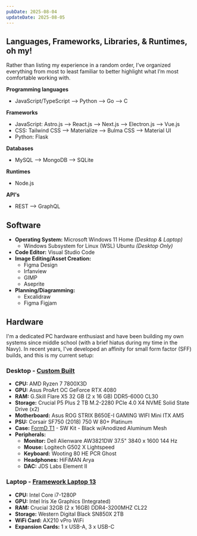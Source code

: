 ```yaml
---
pubDate: 2025-08-04
updateDate: 2025-08-05
---
```


## Languages, Frameworks, Libraries, & Runtimes, oh my!

Rather than listing my experience in a random order, I’ve organized everything from most to least familiar to better highlight what I’m most comfortable working with.

**Programming languages**

- JavaScript/TypeScript --> Python --> Go --> C

**Frameworks**

- JavaScript: Astro.js --> React.js --> Next.js --> Electron.js --> Vue.js
- CSS: Tailwind CSS --> Materialize --> Bulma CSS --> Material UI
- Python: Flask

**Databases**

- MySQL --> MongoDB --> SQLite

**Runtimes**

- Node.js

**API's**

- REST --> GraphQL

## Software

- **Operating System:** Microsoft Windows 11 Home _(Desktop & Laptop)_
  - Windows Subsystem for Linux (WSL) Ubuntu _(Desktop Only)_
- **Code Editor:** Visual Studio Code
- **Image Editing/Asset Creation:**
  - Figma Design
  - Irfanview
  - GIMP
  - Aseprite
- **Planning/Diagramming:**
  - Excalidraw
  - Figma Figjam

## Hardware

I'm a dedicated PC hardware enthusiast and have been building my own systems since middle school (with a brief hiatus during my time in the Navy). In recent years, I've developed an affinity for small form factor (SFF) builds, and this is my current setup:

### Desktop - [Custom Built](https://pcpartpicker.com/list/MNsQLc)

- **CPU:** AMD Ryzen 7 7800X3D
- **GPU:** Asus ProArt OC GeForce RTX 4080
- **RAM:** G.Skill Flare X5 32 GB (2 x 16 GB) DDR5-6000 CL30
- **Storage:** Crucial P5 Plus 2 TB M.2-2280 PCIe 4.0 X4 NVME Solid State Drive (x2)
- **Motherboard:** Asus ROG STRIX B650E-I GAMING WIFI Mini ITX AM5
- **PSU:** Corsair SF750 (2018) 750 W 80+ Platinum
- **Case:** [FormD T1](https://formdt1.com/) - SW Kit - Black w/Anodized Aluminum Mesh
- **Peripherals:**
  - **Monitor:** Dell Alienware AW3821DW 37.5" 3840 x 1600 144 Hz
  - **Mouse:** Logitech G502 X Lightspeed
  - **Keyboard:** Wooting 80 HE PCR Ghost
  - **Headphones:** HiFiMAN Arya
  - **DAC:** JDS Labs Element II

### Laptop - [Framework Laptop 13](https://frame.work/laptop13)

- **CPU:** Intel Core i7-1280P
- **GPU:** Intel Iris Xe Graphics (Integrated)
- **RAM:** Crucial 32GB (2 x 16GB) DDR4-3200MHZ CL22
- **Storage:** Western Digital Black SN850X 2TB
- **WiFi Card:** AX210 vPro WiFi
- **Expansion Cards:** 1 x USB-A, 3 x USB-C
